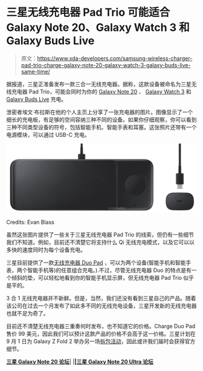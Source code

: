 # 三星无线充电器 Pad Trio 可能适合 Galaxy Note 20、Galaxy Watch 3 和 Galaxy Buds Live

> 原文：<https://www.xda-developers.com/samsung-wireless-charger-pad-trio-charge-galaxy-note-20-galaxy-watch-3-galaxy-buds-live-same-time/>

据报道，三星正准备发布一款三合一无线充电器。据称，这款设备被命名为三星无线充电器 Pad Trio，可能会同时为你的 [Galaxy Note 20](https://forum.xda-developers.com/galaxy-note-20) 、 [Galaxy Watch 3](https://forum.xda-developers.com/smartwatch/samsung-galaxy-watch-3) 和 [Galaxy Buds Live](https://www.xda-developers.com/samsung-galaxy-buds-live-feature-rich-wireless-earbuds/) 充电。

泄密者埃文·布拉斯在他的个人主页上分享了一张充电器的图片。图像显示了一个细长的充电板，有足够的空间容纳三种不同的设备。如果你仔细观察，你可以看到三种不同类型设备的符号，包括智能手机、智能手表和耳塞。这张照片还带有一个电源模块，可以通过 USB-C 充电。

 <picture>![](img/8af84e8992de3b42de535e145425b94b.png)</picture> 

Credits: Evan Blass

虽然这张图片提供了一些关于三星无线充电器 Pad Trio 的线索，但仍有一些细节我们不知道。例如，目前还不清楚它将支持什么 Qi 无线充电模式，以及它可以以多快的速度同时为每个设备充电。

三星目前提供了一款[无线充电器 Duo Pad](https://shop-links.co/link/?exclusive=1&publisher_slug=xda&article_name=Samsung%27s+Wireless+Charger+Pad+Trio+may+charge+your+smartphone%2C+smartwatch%2C+and+earbuds+at+the+same+time&article_url=https%3A%2F%2Fwww.xda-developers.com%2Fsamsung-wireless-charger-pad-trio-charge-galaxy-note-20-galaxy-watch-3-galaxy-buds-live-same-time%2F&u1=UUxdaUeUpU29630&url=https%3A%2F%2Fwww.samsung.com%2Fus%2Fmobile%2Fmobile-accessories%2Fphones%2Fwireless-charger-duo-pad-black-ep-p5200tbegus%2F) ，可以为两个设备(智能手机和智能手表，两个智能手机等)的任意组合充电。).不过，尽管无线充电器 Duo 的特点是有一个倾斜的垫，可以轻松地看到你的智能手机显示屏，但无线充电器 Pad Trio 似乎是平的。

3 合 1 无线充电器并不新鲜。但是，当然，我们还没有看到三星自己的产品。随着该公司在过去一个月发布了如此多不同的无线充电设备，三星开发新的无线充电器也就不足为奇了。

目前还不清楚无线充电器三重奏何时发布，也不知道它的价格。Charge Duo Pad 售价 99 美元，因此我们可以预计这款产品的价格不会高于这一价格。三星计划在 9 月 1 日为 Galaxy Z Fold 2 举办另一场[拆包活动](https://www.xda-developers.com/samsungs-galaxy-z-fold-2-unpacked-part-2-september-1/)，因此或许我们届时会获得官方细节。

**[三星 Galaxy Note 20 论坛](https://forum.xda-developers.com/galaxy-note-20)**| |**|[三星 Galaxy Note 20 Ultra 论坛](https://forum.xda-developers.com/galaxy-note-20-ultra)**